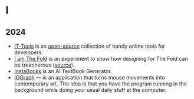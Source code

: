 # I

## 2024

- [IT-Tools](https://it-tools.tech) is an [open-source](https://github.com/CorentinTh/it-tools/) collection of handy online tools for developers.
- [I am The Fold](https://iamthefold.com) is an experiment to show how designing for The Fold can be treacherous ([source](https://github.com/iest/i-am-the-fold)).
- [InstaBooks](https://instabooks.ai) is an AI TextBook Generator.
- [IOGraph](https://iographica.com) — is an application that turns mouse movements into contemporary art. The idea is that you have the program running in the background while doing your usual daily stuff at the computer. 